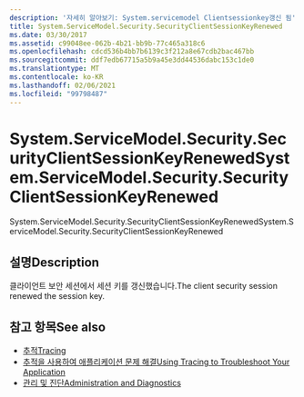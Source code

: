 ```yaml
---
description: '자세히 알아보기: System.servicemodel Clientsessionkey갱신 됨'
title: System.ServiceModel.Security.SecurityClientSessionKeyRenewed
ms.date: 03/30/2017
ms.assetid: c99048ee-062b-4b21-bb9b-77c465a318c6
ms.openlocfilehash: cdcd536b4bb7b6139c3f212a8e67cdb2bac467bb
ms.sourcegitcommit: ddf7edb67715a5b9a45e3dd44536dabc153c1de0
ms.translationtype: MT
ms.contentlocale: ko-KR
ms.lasthandoff: 02/06/2021
ms.locfileid: "99798487"
---
```

# <a name="systemservicemodelsecuritysecurityclientsessionkeyrenewed"></a><span data-ttu-id="b7156-103">System.ServiceModel.Security.SecurityClientSessionKeyRenewed</span><span class="sxs-lookup"><span data-stu-id="b7156-103">System.ServiceModel.Security.SecurityClientSessionKeyRenewed</span></span>

<span data-ttu-id="b7156-104">System.ServiceModel.Security.SecurityClientSessionKeyRenewed</span><span class="sxs-lookup"><span data-stu-id="b7156-104">System.ServiceModel.Security.SecurityClientSessionKeyRenewed</span></span>  
  
## <a name="description"></a><span data-ttu-id="b7156-105">설명</span><span class="sxs-lookup"><span data-stu-id="b7156-105">Description</span></span>  

 <span data-ttu-id="b7156-106">클라이언트 보안 세션에서 세션 키를 갱신했습니다.</span><span class="sxs-lookup"><span data-stu-id="b7156-106">The client security session renewed the session key.</span></span>  
  
## <a name="see-also"></a><span data-ttu-id="b7156-107">참고 항목</span><span class="sxs-lookup"><span data-stu-id="b7156-107">See also</span></span>

- [<span data-ttu-id="b7156-108">추적</span><span class="sxs-lookup"><span data-stu-id="b7156-108">Tracing</span></span>](index.md)
- [<span data-ttu-id="b7156-109">추적을 사용하여 애플리케이션 문제 해결</span><span class="sxs-lookup"><span data-stu-id="b7156-109">Using Tracing to Troubleshoot Your Application</span></span>](using-tracing-to-troubleshoot-your-application.md)
- [<span data-ttu-id="b7156-110">관리 및 진단</span><span class="sxs-lookup"><span data-stu-id="b7156-110">Administration and Diagnostics</span></span>](../index.md)
